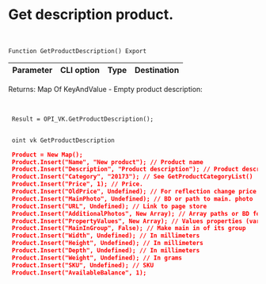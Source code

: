 ﻿---
sidebar_position: 8
---

# Get description product. 



<br/>


`Function GetProductDescription() Export`

 | Parameter | CLI option | Type | Destination |
 |-|-|-|-|

 
 Returns: Map Of KeyAndValue - Empty product description:


<br/>




```bsl title="Code example"
 Result = OPI_VK.GetProductDescription();
```
	


```sh title="CLI command example"
 
 oint vk GetProductDescription

```

```json title="Result"
 Product = New Map();
 Product.Insert("Name", "New product"); // Product name
 Product.Insert("Description", "Product description"); // Product description
 Product.Insert("Category", "20173"); // See GetProductCategoryList()
 Product.Insert("Price", 1); // Price.
 Product.Insert("OldPrice", Undefined); // For reflection change price
 Product.Insert("MainPhoto", Undefined); // BD or path to main. photo
 Product.Insert("URL", Undefined); // Link to page store
 Product.Insert("AdditionalPhotos", New Array); // Array paths or BD for add. photo
 Product.Insert("PropertyValues", New Array); // Values properties (variants). Maximum 2
 Product.Insert("MainInGroup", False); // Make main in of its group
 Product.Insert("Width", Undefined); // In millimeters
 Product.Insert("Height", Undefined); // In millimeters
 Product.Insert("Depth", Undefined); // In millimeters
 Product.Insert("Weight", Undefined); // In grams
 Product.Insert("SKU", Undefined); // SKU
 Product.Insert("AvailableBalance", 1);
```
